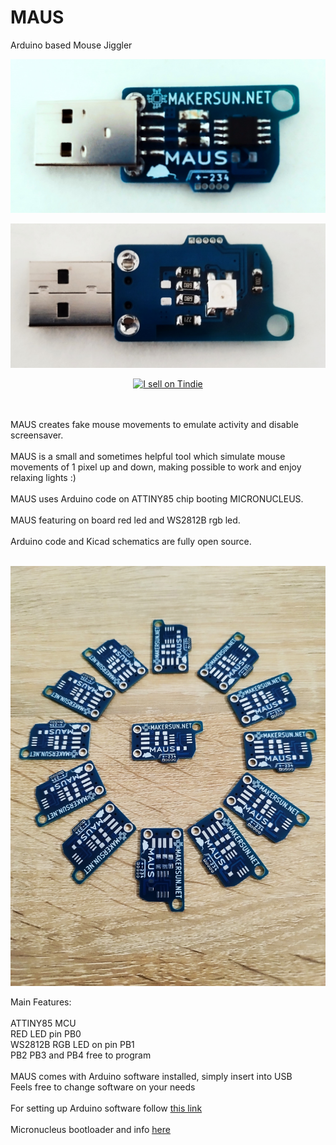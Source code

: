 # MAUS
Arduino based Mouse Jiggler
<p align="center"><img src="https://github.com/MAKERSUN99/MAUS/blob/main/IMG/1678098086510a.jpg" width="600" /></p>
<p align="center"><img src="https://github.com/MAKERSUN99/MAUS/blob/main/IMG/1678098086495a.jpg" width="600" /></p>
<p align="center"><a href="https://www.tindie.com/stores/makersun/?ref=offsite_badges&utm_source=sellers_MAKERSUN&utm_medium=badges&utm_campaign=badge_large"><img src="https://d2ss6ovg47m0r5.cloudfront.net/badges/tindie-larges.png" alt="I sell on Tindie" width="200" height="104"></a></p><br><br>
MAUS creates fake mouse movements to emulate activity and disable screensaver.
<br><br>
MAUS is a small and sometimes helpful tool which simulate mouse movements of 1 pixel up and down, making possible to work and enjoy relaxing lights :)
<br><br>
MAUS uses Arduino code on ATTINY85 chip booting MICRONUCLEUS.
<br><br>
MAUS featuring on board red led and WS2812B rgb led.
<br><br>
Arduino code and Kicad schematics are fully open source.<br><br>
<p align="center"><img src="https://github.com/MAKERSUN99/MAUS/blob/main/IMG/1678271177181.jpg" width="600" /></p>
Main Features:<br><br>
ATTINY85 MCU<br>
RED LED pin PB0<br>
WS2812B RGB LED on pin PB1<br>
PB2 PB3 and PB4 free to program<br><br>
MAUS comes with Arduino software installed, simply insert into USB<br>
Feels free to change software on your needs<br><br>
For setting up Arduino software follow 
<a href="http://digistump.com/wiki/digispark/tutorials/connecting" target="_blank"><u>this link</u></a><br><br>
Micronucleus bootloader and info 
<a href="https://github.com/micronucleus/micronucleus" target="_blank"><u>here</u></a><br><br>
